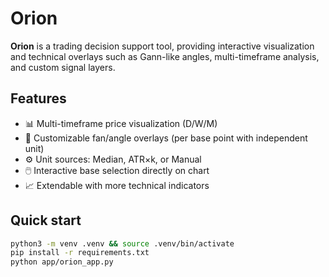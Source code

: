 # Orion

**Orion** is a trading decision support tool, providing interactive visualization and technical overlays such as Gann-like angles, multi-timeframe analysis, and custom signal layers.

## Features
- 📊 Multi-timeframe price visualization (D/W/M)
- 🌌 Customizable fan/angle overlays (per base point with independent unit)
- ⚙️ Unit sources: Median, ATR×k, or Manual
- 🖱️ Interactive base selection directly on chart
- 📈 Extendable with more technical indicators

## Quick start
```bash
python3 -m venv .venv && source .venv/bin/activate
pip install -r requirements.txt
python app/orion_app.py